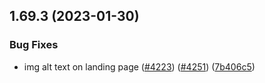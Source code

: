 ## 1.69.3 (2023-01-30)


### Bug Fixes

* img alt text on landing page ([#4223](https://github.com/EddieHubCommunity/LinkFree/issues/4223)) ([#4251](https://github.com/EddieHubCommunity/LinkFree/issues/4251)) ([7b406c5](https://github.com/EddieHubCommunity/LinkFree/commit/7b406c55de31b43af2b0cd33cebc75444ad6730a))



